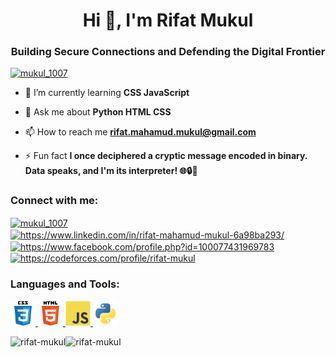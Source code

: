 
<h1 align="center">Hi 👋, I'm Rifat Mukul</h1>
<h3 align="center">Building Secure Connections and Defending the Digital Frontier</h3>

<p align="left"> <a href="https://twitter.com/mukul_1007" target="blank"><img src="https://img.shields.io/twitter/follow/Rifat Mukul?logo=twitter&style=for-the-badge" alt="mukul_1007" /></a> </p>

- 🌱 I’m currently learning **CSS JavaScript**

- 💬 Ask me about **Python HTML CSS**

- 📫 How to reach me **rifat.mahamud.mukul@gmail.com**

- ⚡ Fun fact **I once deciphered a cryptic message encoded in binary. Data speaks, and I'm its interpreter! 🌐🔒💬**

<h3 align="left">Connect with me:</h3>
<p align="left">
<a href="https://twitter.com/mukul_1007" target="blank"><img align="center" src="https://raw.githubusercontent.com/rahuldkjain/github-profile-readme-generator/master/src/images/icons/Social/twitter.svg" alt="mukul_1007" height="30" width="40" /></a>
<a href="https://linkedin.com/in/https://www.linkedin.com/in/rifat-mahamud-mukul-6a98ba293/" target="blank"><img align="center" src="https://raw.githubusercontent.com/rahuldkjain/github-profile-readme-generator/master/src/images/icons/Social/linked-in-alt.svg" alt="https://www.linkedin.com/in/rifat-mahamud-mukul-6a98ba293/" height="30" width="40" /></a>
<a href="https://fb.com/https://www.facebook.com/profile.php?id=100077431969783" target="blank"><img align="center" src="https://raw.githubusercontent.com/rahuldkjain/github-profile-readme-generator/master/src/images/icons/Social/facebook.svg" alt="https://www.facebook.com/profile.php?id=100077431969783" height="30" width="40" /></a>
<a href="https://codeforces.com/profile/https://codeforces.com/profile/rifat-mukul" target="blank"><img align="center" src="https://raw.githubusercontent.com/rahuldkjain/github-profile-readme-generator/master/src/images/icons/Social/codeforces.svg" alt="https://codeforces.com/profile/rifat-mukul" height="30" width="40" /></a>
</p>

<h3 align="left">Languages and Tools:</h3>
<p align="left"> <a href="https://www.w3schools.com/css/" target="_blank" rel="noreferrer"> <img src="https://raw.githubusercontent.com/devicons/devicon/master/icons/css3/css3-original-wordmark.svg" alt="css3" width="40" height="40"/> </a> <a href="https://www.w3.org/html/" target="_blank" rel="noreferrer"> <img src="https://raw.githubusercontent.com/devicons/devicon/master/icons/html5/html5-original-wordmark.svg" alt="html5" width="40" height="40"/> </a> <a href="https://developer.mozilla.org/en-US/docs/Web/JavaScript" target="_blank" rel="noreferrer"> <img src="https://raw.githubusercontent.com/devicons/devicon/master/icons/javascript/javascript-original.svg" alt="javascript" width="40" height="40"/> </a> <a href="https://www.python.org" target="_blank" rel="noreferrer"> <img src="https://raw.githubusercontent.com/devicons/devicon/master/icons/python/python-original.svg" alt="python" width="40" height="40"/> </a> </p>

<p><img align="left" src="https://github-readme-stats.vercel.app/api/top-langs?username=rifat-mukul&show_icons=true&locale=en&layout=compact" alt="rifat-mukul" /></p>

<p>&nbsp;<img align="left" src="https://github-readme-stats.vercel.app/api?username=rifat-mukul&show_icons=true&locale=en" alt="rifat-mukul" /></p>
